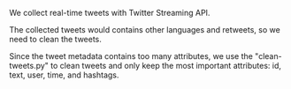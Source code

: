 We collect real-time tweets with Twitter Streaming API.

The collected tweets would contains other languages and retweets, so we need to clean the tweets.

Since the tweet metadata contains too many attributes, we use the "clean-tweets.py" to clean tweets and only keep the most important attributes: id, text, user, time, and hashtags.
